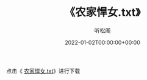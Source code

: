 ﻿---
title:  《农家悍女.txt》
date:   2022-01-02T00:00:00+00:00
author: 听松阁
layout: post
permalink: /农家悍女/
categories: 小说
tags: [小说]
---

点击《 [农家悍女.txt](http://img.660000.xyz/bookstukust/book/bntxt/10/农家悍女.txt)》进行下载